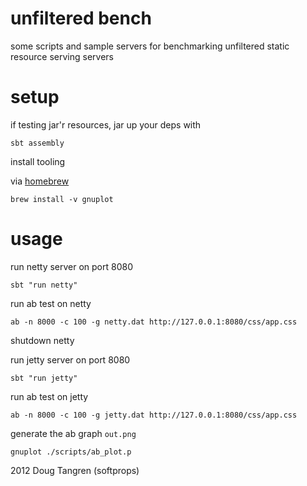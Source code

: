 # unfiltered bench

some scripts and sample servers for benchmarking unfiltered static resource serving servers

# setup

if testing jar'r resources, jar up your deps with

    sbt assembly

install tooling

via [homebrew](https://github.com/mxcl/homebrew)

    brew install -v gnuplot

# usage

run netty server on port 8080

    sbt "run netty"

run ab test on netty

    ab -n 8000 -c 100 -g netty.dat http://127.0.0.1:8080/css/app.css

shutdown netty

run jetty server on port 8080

    sbt "run jetty"

run ab test on jetty

    ab -n 8000 -c 100 -g jetty.dat http://127.0.0.1:8080/css/app.css

generate the ab graph `out.png`

    gnuplot ./scripts/ab_plot.p

2012 Doug Tangren (softprops)
